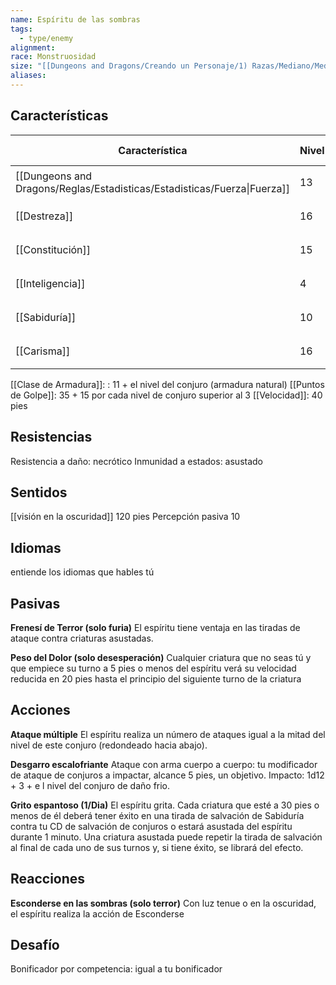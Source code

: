 ```yaml
---
name: Espíritu de las sombras
tags:
  - type/enemy
alignment: 
race: Monstruosidad
size: "[[Dungeons and Dragons/Creando un Personaje/1) Razas/Mediano/Mediano]]"
aliases: 
---
```


## Características

| Característica                                                           | Nivel | Bonificador | Lanzar dado      |
| ------------------------------------------------------------------------ | ----- | ----------- | ---------------- |
| [[Dungeons and Dragons/Reglas/Estadisticas/Estadisticas/Fuerza\|Fuerza]] | 13    | +1          | `dice: 1d20 + 0` |
| [[Destreza]]                                                             | 16    | +3          | `dice: 1d20 + 0` |
| [[Constitución]]                                                         | 15    | +2          | `dice: 1d20 + 0` |
| [[Inteligencia]]                                                         | 4     | -3          | `dice: 1d20 + 0` |
| [[Sabiduría]]                                                            | 10    | 0           | `dice: 1d20 + 0` |
| [[Carisma]]                                                              | 16    | +3          | `dice: 1d20 + 0` |

[[Clase de Armadura]]: : 11 + el nivel del conjuro (armadura natural)
[[Puntos de Golpe]]: 35 + 15 por cada nivel de conjuro superior al 3
[[Velocidad]]: 40 pies

## Resistencias

Resistencia a daño: necrótico
Inmunidad a estados: asustado

## Sentidos

[[visión en la oscuridad]] 120 pies
Percepción pasiva 10

## Idiomas

entiende los idiomas que hables tú

## Pasivas

**Frenesí de Terror (solo furia)**
El espíritu tiene ventaja en las tiradas de ataque contra criaturas asustadas.

**Peso del Dolor (solo desesperación)**
Cualquier criatura que no seas tú y que empiece su turno a 5 pies o menos del espíritu verá su velocidad reducida en 20 pies hasta el principio del siguiente turno de la criatura

## Acciones

**Ataque múltiple**
El espíritu realiza un número de ataques igual a la mitad del nivel de este conjuro
(redondeado hacia abajo).

**Desgarro escalofriante**
Ataque con arma cuerpo a cuerpo: tu modificador de ataque de conjuros a impactar, alcance 5 pies, un objetivo. 
Impacto: 1d12 + 3 + e l nivel del conjuro de daño frio.

**Grito espantoso (1/Dia)**
El espíritu grita. Cada criatura que esté a 30 pies o menos de él deberá tener éxito en una tirada de salvación de Sabiduría contra tu CD de salvación de conjuros o estará asustada del espíritu durante 1 minuto. Una criatura asustada puede repetir la tirada de salvación al final de cada uno de sus turnos y, si tiene éxito, se librará del efecto.

## Reacciones

**Esconderse en las sombras (solo terror)**
Con luz tenue o en la oscuridad, el espíritu realiza la acción de Esconderse

## Desafío

Bonificador por competencia: igual a tu bonificador